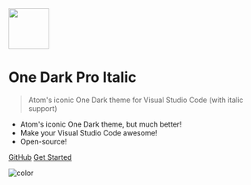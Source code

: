 <img src='icon.svg' style="height:80px;">

# One Dark Pro Italic

> Atom's iconic One Dark theme for Visual Studio Code (with italic support)

- Atom's iconic One Dark theme, but much better!
- Make your Visual Studio Code awesome!
- Open-source!

[GitHub](https://github.com/markypython/OneDark-Pro)
[Get Started](#About)

![color](#ffffff)
